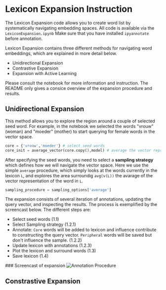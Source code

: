 # Lexicon Expansion Instruction

The Lexicon Expansion code allows you to create word list by systematically navigating embedding spaces. All code is available via the `LexiconExpansion.ipynb` Make sure that you have installed `ipyannotate` before annotation.

Lexicon Expansion contains three different methods for navigating word embeddings, which are explained in more detail below.

- Unidirectional Expansion
- Contrastive Expansion
- Expansion with Active Learning

Please consult the notebook for more information and instruction. The README only gives a consice overview of the expansion procedure and results.

## Unidirectional Expansion

This method allows you to explore the region around a couple of selected seed word. For example, in the notebook we selected the words "vrouw" (woman) and "moeder" (mother) to start querying for female words in the vector space.

```python
core = {'vrouw','moeder'} # select seed words
core_init = average_vector(core.copy(),model) # average the vector representation of the selected seed words
```

After specifying the seed words, you need to select a **sampling strategy** which defines how we will navigate the vector space. Here we use the simple `average` procedure, which simply looks at the words currently in the lexicon `L`, and explores the area surroundig `avg(v(L))` the avarage of the vector representation of the word in `L`.

```python
sampling_procedure = sampling_options['average']
```


The expansion consists of several iteration of annotations, updating the query vector, and inspecting the results. The process is exemplified by the screencast below. The different steps are:
- Select seed words (1.1)
- Select Sampling strategy (1.2.1)
- Annotate: `Core` words will be added to lexicon and influence contribute to constructing the query vector. `Peripheral` words will be saved but don't influence the sample. (1.2.2)
- Update lexicon with annotations (1.2.3)
- Plot the lexicon and surround words (1.3)
- Save lexicon (1.4)


### Screencast of expansion
![Annotation Procedure](https://github.com/kasparvonbeelen/WordEmbeddingPlayground/blob/master/code/LexiconExpansion/img/annotation.gif)

## Constrastive Expansion


